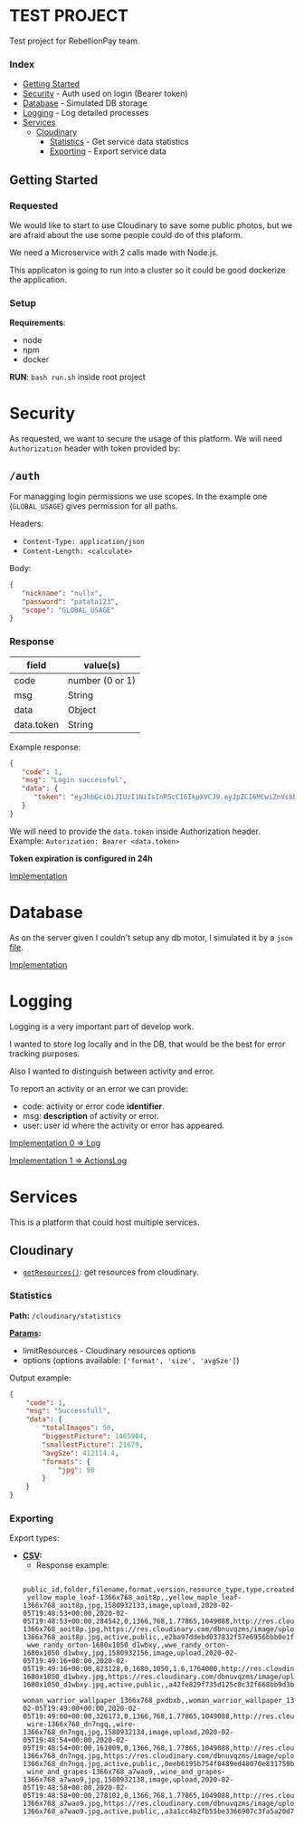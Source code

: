 # TEST PROJECT
Test project for RebellionPay team.

### Index
* [Getting Started](#Getting-Started) 
* [Security](#Security) - Auth used on login (Bearer token)
* [Database](#Database) - Simulated DB storage
* [Logging](#Logging) - Log detailed processes
* [Services](#Services)
	* [Cloudinary](#Cloudinary) 
		* [Statistics](#Statistics) - Get service data statistics
		* [Exporting](#Exporting) - Export service data
## Getting Started
### Requested
We would like to start to use Cloudinary to save some public photos, but we are afraid about the use some people could do of this plaform.

We need a Microservice with 2 calls made with Node.js.

This applicaton is going to run into a cluster so it could be good dockerize the application.
### Setup
**Requirements**: 

* node
* npm
* docker

**RUN**: ```bash run.sh``` inside root project
# Security
As requested, we want to secure the usage of this platform. 
We will need ```Authorization``` header with token provided by:
## ```/auth```
For managging login permissions we use scopes.
In the example one (```GLOBAL_USAGE```) gives permission for all paths.

Headers: 
* ```Content-Type: application/json```
* ```Content-Length: <calculate>```

Body:

```json
{
   "nickname": "nullx",
   "password": "patata123",
   "scope": "GLOBAL_USAGE"
}
```

### Response
| field      | value(s)        |
| ---------- | --------------- |
| code       | number (0 or 1) |
| msg        | String          |
| data       | Object          |
| data.token | String          |

Example response:
```json
{
   "code": 1,
   "msg": "Login successful",
   "data": {
      "token": "eyJhbGciOiJIUzI1NiIsInR5cCI6IkpXVCJ9.eyJpZCI6MCwiZnVsbE5hbWUiOiJKb24gTGFyYSBUcmlnbyIsIm5pY2tuYW1lIjoibnVsbHgiLCJwYXNzd29yZCI6IjU2NzM0NzIwYTg0Njg2MGE4YjdjMjgwYzQwN2M1ZjBkMWVkYTJlZTkyZDRhNjhhMWQ4YTAyNzkxNGJkMDhlMjEiLCJpYXQiOjE1OTYzNzYxNjcsImV4cCI6MTU5NjQ2MjU2N30.PXpDZxedS5zfNbxtuBYaDA88topkQUbH5zAxd8NHAQ8"
   }
}
```
We will need to provide the ```data.token``` inside Authorization header.
Example: ```Autorization: Bearer <data.token>```

**Token expiration is configured in 24h**

[Implementation](https://nullxx.github.io/testProject/doc/Auth.html)

# Database
As on the server given I couldn't setup any db motor, I simulated it by a ```json``` [file](https://github.com/nullxx/testProject/blob/master/src/Database/db.json). 

[Implementation](https://nullxx.github.io/testProject/doc/Database.html)

# Logging

Logging is a very important part of develop work. 

I wanted to store log locally and in the DB, that would be the best for error tracking purposes.

Also I wanted to distinguish between activity and error.

To report an activity or an error we can provide: 

* code: activity or error code **identifier**.
* msg: **description** of activity or error.
* user: user id where the activity or error has appeared.

[Implementation 0 => Log](https://nullxx.github.io/testProject/doc/Logger.html)

[Implementation 1 => ActionsLog](https://nullxx.github.io/testProject/doc/ActionsLog.html)

# Services
This is a platform that could host multiple services.

## Cloudinary 
* [```getResources()```](https://nullxx.github.io/testProject/doc/src_Services_Cloudinary_index.js.html#line37): get resources from cloudinary.
### Statistics
**Path:** ```/cloudinary/statistics```

**[Params](https://nullxx.github.io/testProject/doc/global.html#getStatistics):**
   * limitResources - Cloudinary resources options
   * options (options available: ```['format', 'size', 'avgSze']```)

Output example: 
```json
{
    "code": 1,
    "msg": "Successfull",
    "data": {
        "totalImages": 50,
        "biggestPicture": 1465984,
        "smallestPicture": 21679,
        "avgSze": 412114.4,
        "formats": {
            "jpg": 50
        }
    }
}
```
### Exporting
Export types: 
* **[CSV](https://nullxx.github.io/testProject/doc/global.html#generateCSV):** 
  * Response example: 
  ```csv
   public_id,folder,filename,format,version,resource_type,type,created_at,uploaded_at,bytes,backup_bytes,width,height,aspect_ratio,pixels,url,secure_url,status,access_mode,access_control,etag,created_by,uploaded_by
   yellow_maple_leaf-1366x768_aoit8p,,yellow_maple_leaf-1366x768_aoit8p,jpg,1580932133,image,upload,2020-02-05T19:48:53+00:00,2020-02-05T19:48:53+00:00,284542,0,1366,768,1.77865,1049088,http://res.cloudinary.com/dbnuvqzms/image/upload/v1580932133/yellow_maple_leaf-1366x768_aoit8p.jpg,https://res.cloudinary.com/dbnuvqzms/image/upload/v1580932133/yellow_maple_leaf-1366x768_aoit8p.jpg,active,public,,e2ba97ddebd037832f57e6956bbb0e1f,469833719843844,469833719843844
   wwe_randy_orton-1680x1050_d1wbxy,,wwe_randy_orton-1680x1050_d1wbxy,jpg,1580932156,image,upload,2020-02-05T19:49:16+00:00,2020-02-05T19:49:16+00:00,823128,0,1680,1050,1.6,1764000,http://res.cloudinary.com/dbnuvqzms/image/upload/v1580932156/wwe_randy_orton-1680x1050_d1wbxy.jpg,https://res.cloudinary.com/dbnuvqzms/image/upload/v1580932156/wwe_randy_orton-1680x1050_d1wbxy.jpg,active,public,,a42fe829f735d125c8c32f668bb9d3b2,469833719843844,469833719843844
   woman_warrior_wallpaper_1366x768_pxdbxb,,woman_warrior_wallpaper_1366x768_pxdbxb,jpg,1580932140,image,upload,2020-02-05T19:49:00+00:00,2020-02-05T19:49:00+00:00,326173,0,1366,768,1.77865,1049088,http://res.cloudinary.com/dbnuvqzms/image/upload/v1580932140/woman_warrior_wallpaper_1366x768_pxdbxb.jpg,https://res.cloudinary.com/dbnuvqzms/image/upload/v1580932140/woman_warrior_wallpaper_1366x768_pxdbxb.jpg,active,public,,e5a71aeea6ebdc9b9006324d305bf82d,469833719843844,469833719843844
   wire-1366x768_dn7ngq,,wire-1366x768_dn7ngq,jpg,1580932134,image,upload,2020-02-05T19:48:54+00:00,2020-02-05T19:48:54+00:00,161009,0,1366,768,1.77865,1049088,http://res.cloudinary.com/dbnuvqzms/image/upload/v1580932134/wire-1366x768_dn7ngq.jpg,https://res.cloudinary.com/dbnuvqzms/image/upload/v1580932134/wire-1366x768_dn7ngq.jpg,active,public,,0eeb6195b754f0489ed48070e831759b,469833719843844,469833719843844
   wine_and_grapes-1366x768_a7wao9,,wine_and_grapes-1366x768_a7wao9,jpg,1580932138,image,upload,2020-02-05T19:48:58+00:00,2020-02-05T19:48:58+00:00,278102,0,1366,768,1.77865,1049088,http://res.cloudinary.com/dbnuvqzms/image/upload/v1580932138/wine_and_grapes-1366x768_a7wao9.jpg,https://res.cloudinary.com/dbnuvqzms/image/upload/v1580932138/wine_and_grapes-1366x768_a7wao9.jpg,active,public,,a3a1cc4b2fb55be3366907c3fa5a20d7,469833719843844,469833719843844
  ```

